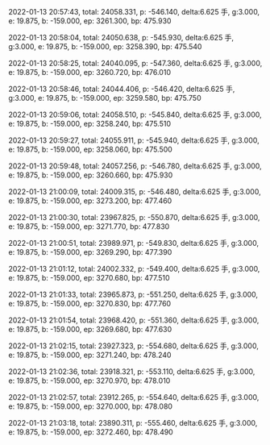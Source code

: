 2022-01-13 20:57:43, total: 24058.331, p: -546.140, delta:6.625 手, g:3.000, e: 19.875, b: -159.000, ep: 3261.300, bp: 475.930

2022-01-13 20:58:04, total: 24050.638, p: -545.930, delta:6.625 手, g:3.000, e: 19.875, b: -159.000, ep: 3258.390, bp: 475.540

2022-01-13 20:58:25, total: 24040.095, p: -547.360, delta:6.625 手, g:3.000, e: 19.875, b: -159.000, ep: 3260.720, bp: 476.010

2022-01-13 20:58:46, total: 24044.406, p: -546.420, delta:6.625 手, g:3.000, e: 19.875, b: -159.000, ep: 3259.580, bp: 475.750

2022-01-13 20:59:06, total: 24058.510, p: -545.840, delta:6.625 手, g:3.000, e: 19.875, b: -159.000, ep: 3258.240, bp: 475.510

2022-01-13 20:59:27, total: 24055.911, p: -545.940, delta:6.625 手, g:3.000, e: 19.875, b: -159.000, ep: 3258.060, bp: 475.500

2022-01-13 20:59:48, total: 24057.256, p: -546.780, delta:6.625 手, g:3.000, e: 19.875, b: -159.000, ep: 3260.660, bp: 475.930

2022-01-13 21:00:09, total: 24009.315, p: -546.480, delta:6.625 手, g:3.000, e: 19.875, b: -159.000, ep: 3273.200, bp: 477.460

2022-01-13 21:00:30, total: 23967.825, p: -550.870, delta:6.625 手, g:3.000, e: 19.875, b: -159.000, ep: 3271.770, bp: 477.830

2022-01-13 21:00:51, total: 23989.971, p: -549.830, delta:6.625 手, g:3.000, e: 19.875, b: -159.000, ep: 3269.290, bp: 477.390

2022-01-13 21:01:12, total: 24002.332, p: -549.400, delta:6.625 手, g:3.000, e: 19.875, b: -159.000, ep: 3270.680, bp: 477.510

2022-01-13 21:01:33, total: 23965.873, p: -551.250, delta:6.625 手, g:3.000, e: 19.875, b: -159.000, ep: 3270.830, bp: 477.760

2022-01-13 21:01:54, total: 23968.420, p: -551.360, delta:6.625 手, g:3.000, e: 19.875, b: -159.000, ep: 3269.680, bp: 477.630

2022-01-13 21:02:15, total: 23927.323, p: -554.680, delta:6.625 手, g:3.000, e: 19.875, b: -159.000, ep: 3271.240, bp: 478.240

2022-01-13 21:02:36, total: 23918.321, p: -553.110, delta:6.625 手, g:3.000, e: 19.875, b: -159.000, ep: 3270.970, bp: 478.010

2022-01-13 21:02:57, total: 23912.265, p: -554.640, delta:6.625 手, g:3.000, e: 19.875, b: -159.000, ep: 3270.000, bp: 478.080

2022-01-13 21:03:18, total: 23890.311, p: -555.460, delta:6.625 手, g:3.000, e: 19.875, b: -159.000, ep: 3272.460, bp: 478.490